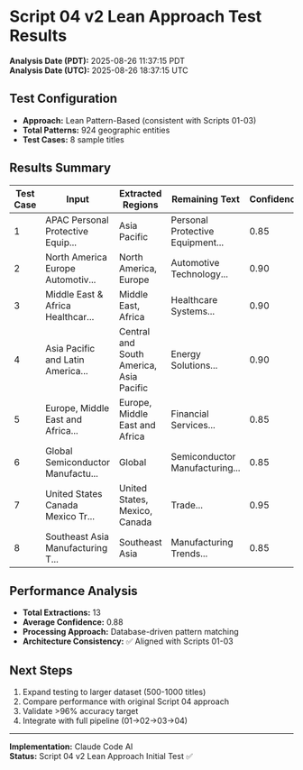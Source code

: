 # Script 04 v2 Lean Approach Test Results

**Analysis Date (PDT):** 2025-08-26 11:37:15 PDT  
**Analysis Date (UTC):** 2025-08-26 18:37:15 UTC

## Test Configuration
- **Approach:** Lean Pattern-Based (consistent with Scripts 01-03)
- **Total Patterns:** 924 geographic entities
- **Test Cases:** 8 sample titles

## Results Summary

| Test Case | Input | Extracted Regions | Remaining Text | Confidence |
|-----------|--------|-------------------|----------------|------------|
| 1 | APAC Personal Protective Equip... | Asia Pacific | Personal Protective Equipment... | 0.85 |
| 2 | North America Europe Automotiv... | North America, Europe | Automotive Technology... | 0.90 |
| 3 | Middle East & Africa Healthcar... | Middle East, Africa | Healthcare Systems... | 0.90 |
| 4 | Asia Pacific and Latin America... | Central and South America, Asia Pacific | Energy Solutions... | 0.90 |
| 5 | Europe, Middle East and Africa... | Europe, Middle East and Africa | Financial Services... | 0.85 |
| 6 | Global Semiconductor Manufactu... | Global | Semiconductor Manufacturing... | 0.85 |
| 7 | United States Canada Mexico Tr... | United States, Mexico, Canada | Trade... | 0.95 |
| 8 | Southeast Asia Manufacturing T... | Southeast Asia | Manufacturing Trends... | 0.85 |

## Performance Analysis
- **Total Extractions:** 13
- **Average Confidence:** 0.88
- **Processing Approach:** Database-driven pattern matching
- **Architecture Consistency:** ✅ Aligned with Scripts 01-03

## Next Steps
1. Expand testing to larger dataset (500-1000 titles)
2. Compare performance with original Script 04 approach
3. Validate >96% accuracy target
4. Integrate with full pipeline (01→02→03→04)

---
**Implementation:** Claude Code AI  
**Status:** Script 04 v2 Lean Approach Initial Test ✅
